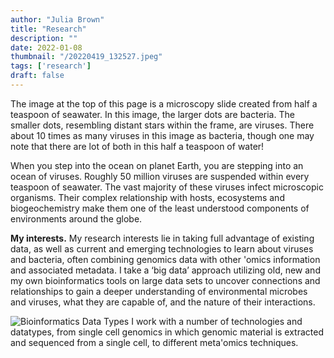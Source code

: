 ```yaml
---
author: "Julia Brown"
title: "Research"
description: ""
date: 2022-01-08
thumbnail: "/20220419_132527.jpeg"
tags: ['research']
draft: false
---
```


The image at the top of this page is a microscopy slide created from half a teaspoon of seawater. In this image, the larger dots are bacteria. The smaller dots, resembling distant stars within the frame, are viruses. There about 10 times as many viruses in this image as bacteria, though one may note that there are lot of both in this half a teaspoon of water! 

When you step into the ocean on planet Earth, you are stepping into an ocean of viruses. Roughly 50 million viruses are suspended within every teaspoon of seawater. The vast majority of these viruses infect microscopic organisms. Their complex relationship with hosts, ecosystems and biogeochemistry make them one of the least understood components of environments around the globe. 

**My interests.** My research interests lie in taking full advantage of existing data, as well as current and emerging technologies to learn about viruses and bacteria, often combining genomics data with other 'omics information and associated metadata. I take a ‘big data’ approach utilizing old, new and my own bioinformatics tools on large data sets to uncover connections and relationships to gain a deeper understanding of environmental microbes and viruses, what they are capable of, and the nature of their interactions. 

![Bioinformatics Data Types](/Omics_methods_diagram.png)
I work with a number of technologies and datatypes, from single cell genomics in which genomic material is extracted and sequenced from a single cell, to different meta'omics techniques. 